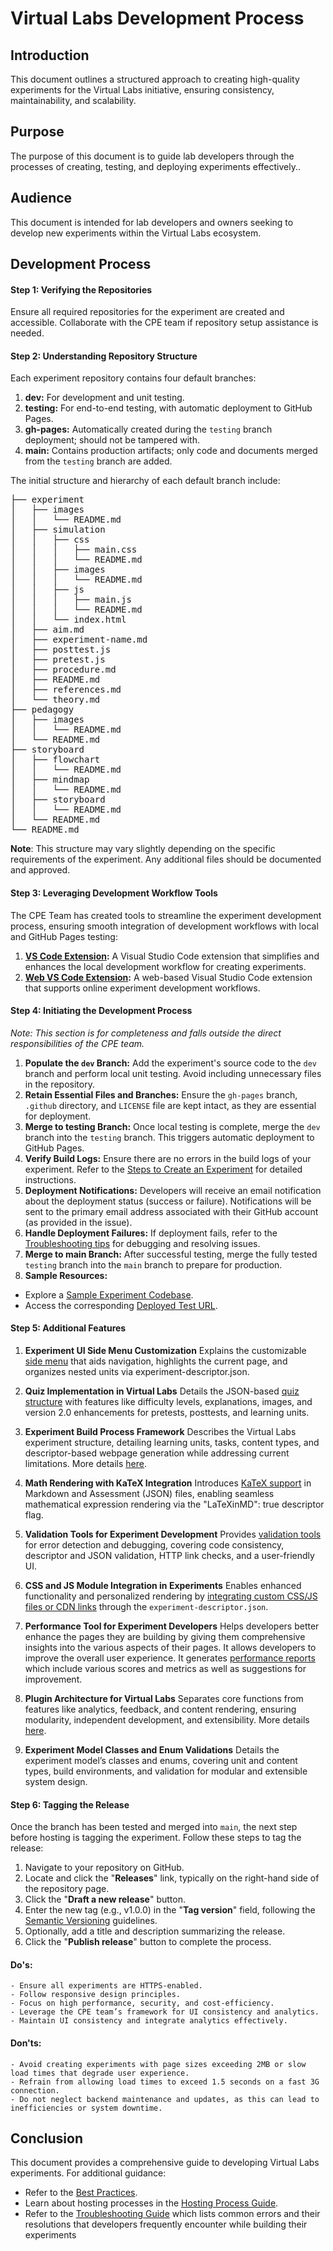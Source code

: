 # Virtual Labs Development Process

## Introduction

This document outlines a structured approach to creating high-quality experiments for the Virtual Labs initiative, ensuring consistency, maintainability, and scalability.

## Purpose

The purpose of this document is to guide lab developers through the processes of creating, testing, and deploying experiments effectively..

## Audience

This document is intended for lab developers and owners seeking to develop new experiments within the Virtual Labs ecosystem.

## Development Process

#### Step 1: Verifying the Repositories

Ensure all required repositories for the experiment are created and accessible. Collaborate with the CPE team if repository setup assistance is needed.

#### Step 2: Understanding Repository Structure

Each experiment repository contains four default branches:

1. **dev:** For development and unit testing.
2. **testing:** For end-to-end testing, with automatic deployment to GitHub Pages.
3. **gh-pages:** Automatically created during the `testing` branch deployment; should not be tampered with.
4. **main:** Contains production artifacts; only code and documents merged from the `testing` branch are added.

The initial structure and hierarchy of each default branch include:

<pre>
├── experiment
│   ├── images
│   │   └── README.md
│   ├── simulation
│   │   ├── css
│   │   │   ├── main.css
│   │   │   └── README.md
│   │   ├── images
│   │   │   └── README.md
│   │   ├── js
│   │   │   ├── main.js
│   │   │   └── README.md
│   │   └── index.html
│   ├── aim.md
│   ├── experiment-name.md
│   ├── posttest.js
│   ├── pretest.js
│   ├── procedure.md
│   ├── README.md
│   ├── references.md
│   └── theory.md
├── pedagogy
│   ├── images
│   │   └── README.md
│   └── README.md
├── storyboard
│   ├── flowchart
│   │   └── README.md
│   ├── mindmap
│   │   └── README.md
│   ├── storyboard
│   │   └── README.md
│   └── README.md
└── README.md
</pre>

**Note**: This structure may vary slightly depending on the specific requirements of the experiment. Any additional files should be documented and approved.

#### Step 3: Leveraging Development Workflow Tools

The CPE Team has created tools to streamline the experiment development process, ensuring smooth integration of development workflows with local and GitHub Pages testing:

1. **[VS Code Extension](https://vlead.vlabs.ac.in/development/#authoring-environment):** A Visual Studio Code extension that simplifies and enhances the local development workflow for creating experiments.
2. **[Web VS Code Extension](https://github.com/virtual-labs/tool-web-ext-vscode/blob/main/README.md):** A web-based Visual Studio Code extension that supports online experiment development workflows. 

#### Step 4: Initiating the Development Process

*Note: This section is for completeness and falls outside the direct responsibilities of the CPE team.*

1. **Populate the `dev` Branch:**
Add the experiment's source code to the `dev` branch and perform local unit testing. Avoid including unnecessary files in the repository.
2. **Retain Essential Files and Branches:**
Ensure the `gh-pages` branch, `.github` directory, and `LICENSE` file are kept intact, as they are essential for deployment.
3. **Merge to testing Branch:**
Once local testing is complete, merge the `dev` branch into the `testing` branch. This triggers automatic deployment to GitHub Pages.
4. **Verify Build Logs:**
Ensure there are no errors in the build logs of your experiment. Refer to the [Steps to Create an Experiment](https://github.com/virtual-labs/ph3-exp-template/blob/main/experiment/README.md) for detailed instructions.
5. **Deployment Notifications:**
Developers will receive an email notification about the deployment status (success or failure). Notifications will be sent to the primary email address associated with their GitHub account (as provided in the issue).
6. **Handle Deployment Failures:**
If deployment fails, refer to the [Troubleshooting tips](https://github.com/virtual-labs/vlabs-systems/blob/main/src/systems-engineer-role/ci-cd-pipeline.md#troubleshooting-experiment-deployment-script) for debugging and resolving issues.
7. **Merge to main Branch:**
After successful testing, merge the fully tested `testing` branch into the `main` branch to prepare for production.
8. **Sample Resources:**
* Explore a [Sample Experiment Codebase](https://github.com/virtual-labs/ph3-exp-dev-process/tree/main/sample/experiment).
* Access the corresponding [Deployed Test URL](https://virtual-labs.github.io/exp-bubble-sort-iiith/).

#### Step 5: Additional Features

1. **Experiment UI Side Menu Customization**
Explains the customizable [side menu](https://github.com/virtual-labs/ph3-lab-mgmt/blob/master/docs/exp-side-menu.md) that aids navigation, highlights the current page, and organizes nested units via experiment-descriptor.json.

2. **Quiz Implementation in Virtual Labs**
Details the JSON-based [quiz structure](https://github.com/virtual-labs/ph3-lab-mgmt/blob/master/docs/quiz.md) with features like difficulty levels, explanations, images, and version 2.0 enhancements for pretests, posttests, and learning units.

3. **Experiment Build Process Framework**
Describes the Virtual Labs experiment structure, detailing learning units, tasks, content types, and descriptor-based webpage generation while addressing current limitations. More details [here](https://github.com/virtual-labs/ph3-lab-mgmt/blob/master/docs/exp-build-process.md).

4. **Math Rendering with KaTeX Integration**
Introduces [KaTeX support](https://github.com/virtual-labs/ph3-lab-mgmt/blob/master/docs/latex.md) in Markdown and Assessment (JSON) files, enabling seamless mathematical expression rendering via the "LaTeXinMD": true descriptor flag.

5. **Validation Tools for Experiment Development**
Provides [validation tools](https://github.com/virtual-labs/ph3-lab-mgmt/blob/master/docs/content-validation.md) for error detection and debugging, covering code consistency, descriptor and JSON validation, HTTP link checks, and a user-friendly UI.

6. **CSS and JS Module Integration in Experiments**
Enables enhanced functionality and personalized rendering by [integrating custom CSS/JS files or CDN links](https://github.com/virtual-labs/ph3-lab-mgmt/blob/master/docs/custom-modules.md) through the `experiment-descriptor.json`.

7. **Performance Tool for Experiment Developers**
 Helps developers better enhance the pages they are building by giving them comprehensive insights into the various aspects of their pages. It allows developers to improve the overall user experience. It generates [performance reports](https://github.com/virtual-labs/tool-performance) which include various scores and metrics as well as suggestions for improvement.

8. **Plugin Architecture for Virtual Labs**
Separates core functions from features like analytics, feedback, and content rendering, ensuring modularity, independent development, and extensibility. More details [here](https://github.com/virtual-labs/ph3-lab-mgmt/blob/master/docs/plugins.org).

9. **Experiment Model Classes and Enum Validations**
Details the experiment model’s classes and enums, covering unit and content types, build environments, and validation for modular and extensible system design.


#### Step 6: Tagging the Release

Once the branch has been tested and merged into `main`, the next step before hosting is tagging the experiment. Follow these steps to tag the release:

1. Navigate to your repository on GitHub.
2. Locate and click the "**Releases**" link, typically on the right-hand side of the repository page.
3. Click the "**Draft a new release**" button.
4. Enter the new tag (e.g., v1.0.0) in the "**Tag version**" field, following the [Semantic Versioning](https://semver.org/) guidelines.
5. Optionally, add a title and description summarizing the release.
6. Click the "**Publish release**" button to complete the process.

#### Do's:

    - Ensure all experiments are HTTPS-enabled.
    - Follow responsive design principles.
    - Focus on high performance, security, and cost-efficiency.
    - Leverage the CPE team’s framework for UI consistency and analytics.
    - Maintain UI consistency and integrate analytics effectively.

#### Don'ts:
    - Avoid creating experiments with page sizes exceeding 2MB or slow load times that degrade user experience.
    - Refrain from allowing load times to exceed 1.5 seconds on a fast 3G connection.
    - Do not neglect backend maintenance and updates, as this can lead to inefficiencies or system downtime.



## Conclusion

This document provides a comprehensive guide to developing Virtual Labs experiments. For additional guidance:
- Refer to the [Best Practices](https://virtual-labs.github.io/app-vlead-web/development/#best-practices).
- Learn about hosting processes in the [Hosting Process Guide](https://github.com/virtual-labs/engineers-forum/blob/master/ph4/services/hosting-process.md).
- Refer to the [Troubleshooting Guide](https://vlead.vlabs.ac.in/development/#troubleshooting-guide) which lists common errors and their resolutions that developers frequently encounter while building their experiments
